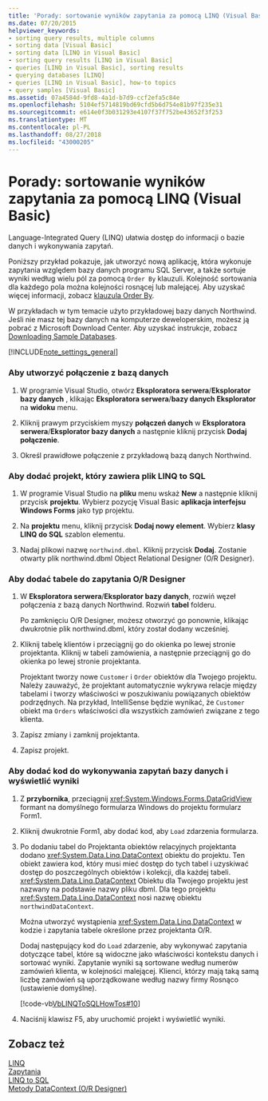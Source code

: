 ```yaml
---
title: 'Porady: sortowanie wyników zapytania za pomocą LINQ (Visual Basic)'
ms.date: 07/20/2015
helpviewer_keywords:
- sorting query results, multiple columns
- sorting data [Visual Basic]
- sorting data [LINQ in Visual Basic]
- sorting query results [LINQ in Visual Basic]
- queries [LINQ in Visual Basic], sorting results
- querying databases [LINQ]
- queries [LINQ in Visual Basic], how-to topics
- query samples [Visual Basic]
ms.assetid: 07a4584d-9fd8-4a1d-b7d9-ccf2efa5c84e
ms.openlocfilehash: 5104ef5714819bd69cfd5b6d754e81b97f235e31
ms.sourcegitcommit: e614e0f3b031293e4107f37f752be43652f3f253
ms.translationtype: MT
ms.contentlocale: pl-PL
ms.lasthandoff: 08/27/2018
ms.locfileid: "43000205"
---
```

# <a name="how-to-sort-query-results-by-using-linq-visual-basic"></a>Porady: sortowanie wyników zapytania za pomocą LINQ (Visual Basic)
Language-Integrated Query (LINQ) ułatwia dostęp do informacji o bazie danych i wykonywania zapytań.  
  
 Poniższy przykład pokazuje, jak utworzyć nową aplikację, która wykonuje zapytania względem bazy danych programu SQL Server, a także sortuje wyniki według wielu pól za pomocą `Order By` klauzuli. Kolejność sortowania dla każdego pola można kolejności rosnącej lub malejącej. Aby uzyskać więcej informacji, zobacz [klauzula Order By](../../../../visual-basic/language-reference/queries/order-by-clause.md).  
  
 W przykładach w tym temacie użyto przykładowej bazy danych Northwind. Jeśli nie masz tej bazy danych na komputerze deweloperskim, możesz ją pobrać z Microsoft Download Center. Aby uzyskać instrukcje, zobacz [Downloading Sample Databases](../../../../framework/data/adonet/sql/linq/downloading-sample-databases.md).  
  
[!INCLUDE[note_settings_general](~/includes/note-settings-general-md.md)]  
  
### <a name="to-create-a-connection-to-a-database"></a>Aby utworzyć połączenie z bazą danych  
  
1.  W programie Visual Studio, otwórz **Eksploratora serwera**/**Eksplorator bazy danych** , klikając **Eksploratora serwera**/**bazy danych Eksplorator** na **widoku** menu.  
  
2.  Kliknij prawym przyciskiem myszy **połączeń danych** w **Eksploratora serwera**/**Eksplorator bazy danych** a następnie kliknij przycisk **Dodaj połączenie**.  
  
3.  Określ prawidłowe połączenie z przykładową bazą danych Northwind.  
  
### <a name="to-add-a-project-that-contains-a-linq-to-sql-file"></a>Aby dodać projekt, który zawiera plik LINQ to SQL  
  
1.  W programie Visual Studio na **pliku** menu wskaż **New** a następnie kliknij przycisk **projektu**. Wybierz pozycję Visual Basic **aplikacja interfejsu Windows Forms** jako typ projektu.  
  
2.  Na **projektu** menu, kliknij przycisk **Dodaj nowy element**. Wybierz **klasy LINQ do SQL** szablon elementu.  
  
3.  Nadaj plikowi nazwę `northwind.dbml`. Kliknij przycisk **Dodaj**. Zostanie otwarty plik northwind.dbml Object Relational Designer (O/R Designer).  
  
### <a name="to-add-tables-to-query-to-the-or-designer"></a>Aby dodać tabele do zapytania O/R Designer  
  
1.  W **Eksploratora serwera**/**Eksplorator bazy danych**, rozwiń węzeł połączenia z bazą danych Northwind. Rozwiń **tabel** folderu.  
  
     Po zamknięciu O/R Designer, możesz otworzyć go ponownie, klikając dwukrotnie plik northwind.dbml, który został dodany wcześniej.  
  
2.  Kliknij tabelę klientów i przeciągnij go do okienka po lewej stronie projektanta. Kliknij w tabeli zamówienia, a następnie przeciągnij go do okienka po lewej stronie projektanta.  
  
     Projektant tworzy nowe `Customer` i `Order` obiektów dla Twojego projektu. Należy zauważyć, że projektant automatycznie wykrywa relacje między tabelami i tworzy właściwości w poszukiwaniu powiązanych obiektów podrzędnych. Na przykład, IntelliSense będzie wynikać, że `Customer` obiekt ma `Orders` właściwości dla wszystkich zamówień związane z tego klienta.  
  
3.  Zapisz zmiany i zamknij projektanta.  
  
4.  Zapisz projekt.  
  
### <a name="to-add-code-to-query-the-database-and-display-the-results"></a>Aby dodać kod do wykonywania zapytań bazy danych i wyświetlić wyniki  
  
1.  Z **przybornika**, przeciągnij <xref:System.Windows.Forms.DataGridView> formant na domyślnego formularza Windows do projektu formularz Form1.  
  
2.  Kliknij dwukrotnie Form1, aby dodać kod, aby `Load` zdarzenia formularza.  
  
3.  Po dodaniu tabel do Projektanta obiektów relacyjnych projektanta dodano <xref:System.Data.Linq.DataContext> obiektu do projektu. Ten obiekt zawiera kod, który musi mieć dostęp do tych tabel i uzyskiwać dostęp do poszczególnych obiektów i kolekcji, dla każdej tabeli. <xref:System.Data.Linq.DataContext> Obiektu dla Twojego projektu jest nazwany na podstawie nazwy pliku dbml. Dla tego projektu <xref:System.Data.Linq.DataContext> nosi nazwę obiektu `northwindDataContext`.  
  
     Można utworzyć wystąpienia <xref:System.Data.Linq.DataContext> w kodzie i zapytania tabele określone przez projektanta O/R.  
  
     Dodaj następujący kod do `Load` zdarzenie, aby wykonywać zapytania dotyczące tabel, które są widoczne jako właściwości kontekstu danych i sortować wyniki. Zapytanie wyniki są sortowane według numerów zamówień klienta, w kolejności malejącej. Klienci, którzy mają taką samą liczbę zamówień są uporządkowane według nazwy firmy Rosnąco (ustawienie domyślne).  
  
     [!code-vb[VbLINQToSQLHowTos#10](../../../../visual-basic/programming-guide/language-features/linq/codesnippet/VisualBasic/how-to-sort-query-results-by-using-linq_1.vb)]  
  
4.  Naciśnij klawisz F5, aby uruchomić projekt i wyświetlić wyniki.  
  
## <a name="see-also"></a>Zobacz też  
 [LINQ](../../../../visual-basic/programming-guide/language-features/linq/index.md)  
 [Zapytania](../../../../visual-basic/language-reference/queries/index.md)  
 [LINQ to SQL](../../../../framework/data/adonet/sql/linq/index.md)  
 [Metody DataContext (O/R Designer)](/visualstudio/data-tools/datacontext-methods-o-r-designer)
